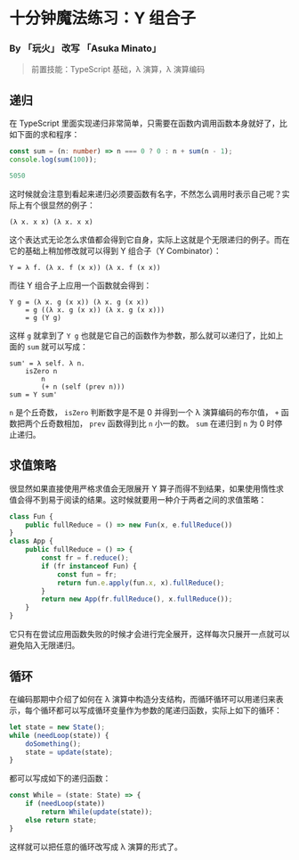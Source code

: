 # 十分钟魔法练习：Y 组合子

### By 「玩火」 改写 「Asuka Minato」

> 前置技能：TypeScript 基础，λ 演算，λ 演算编码

## 递归

在 TypeScript 里面实现递归非常简单，只需要在函数内调用函数本身就好了，比如下面的求和程序：

<!-- #sum -->
```ts
const sum = (n: number) => n === 0 ? 0 : n + sum(n - 1);
console.log(sum(100));
```

<!-- #sum-output -->
```ts
5050
```

这时候就会注意到看起来递归必须要函数有名字，不然怎么调用时表示自己呢？实际上有个很显然的例子：

```
(λ x. x x) (λ x. x x)
```

这个表达式无论怎么求值都会得到它自身，实际上这就是个无限递归的例子。而在它的基础上稍加修改就可以得到 Y 组合子（Y Combinator）：

```
Y = λ f. (λ x. f (x x)) (λ x. f (x x))
```

而往 Y 组合子上应用一个函数就会得到：

```
Y g = (λ x. g (x x)) (λ x. g (x x))
    = g ((λ x. g (x x)) (λ x. g (x x)))
    = g (Y g)
```

这样 `g` 就拿到了 `Y g` 也就是它自己的函数作为参数，那么就可以递归了，比如上面的 `sum` 就可以写成：

```
sum' = λ self. λ n.
	isZero n
		n
		(+ n (self (prev n)))
sum = Y sum'
```

`n` 是个丘奇数， `isZero` 判断数字是不是 0 并得到一个 λ 演算编码的布尔值， `+` 函数把两个丘奇数相加， `prev` 函数得到比 `n` 小一的数。 `sum` 在递归到 `n` 为 0 时停止递归。

## 求值策略

很显然如果直接使用严格求值会无限展开 Y 算子而得不到结果，如果使用惰性求值会得不到易于阅读的结果。这时候就要用一种介于两者之间的求值策略：

```ts
class Fun {
    public fullReduce = () => new Fun(x, e.fullReduce())
}
class App {
    public fullReduce = () => {
        const fr = f.reduce();
        if (fr instanceof Fun) {
            const fun = fr;
            return fun.e.apply(fun.x, x).fullReduce();
        }
        return new App(fr.fullReduce(), x.fullReduce());
    }
}
```

它只有在尝试应用函数失败的时候才会进行完全展开，这样每次只展开一点就可以避免陷入无限递归。

## 循环

在编码那期中介绍了如何在 λ 演算中构造分支结构，而循环循环可以用递归来表示，每个循环都可以写成循环变量作为参数的尾递归函数，实际上如下的循环：

```ts
let state = new State();
while (needLoop(state)) {
    doSomething();
    state = update(state);
}
```

都可以写成如下的递归函数：

```ts
const While = (state: State) => {
    if (needLoop(state)) 
        return While(update(state));
    else return state;
}
```

这样就可以把任意的循环改写成 λ 演算的形式了。
